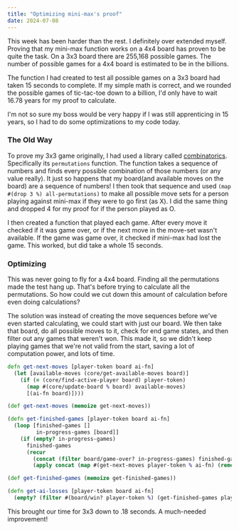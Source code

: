 ```yaml
---
title: "Optimizing mini-max's proof"
date: 2024-07-08
---
```


This week has been harder than the rest. I definitely over extended myself. Proving that my mini-max function works on 
a 4x4 board has proven to be quite the task. On a 3x3 board there are 255,168 possible games. The number of possible
games for a 4x4 board is estimated to be in the billions. 

The function I had created to test all possible games on a 3x3 board had taken 15 seconds to complete. If my simple math
is correct, and we rounded the possible games of tic-tac-toe down to a billion, I'd only have to wait 16.78 years for
my proof to calculate.

I'm not so sure my boss would be very happy if I was still apprenticing in 15 years, so I had to do some optimizations to
my code today.

### The Old Way

To prove my 3x3 game originally, I had used a library called 
[combinatorics](https://github.com/clojure/math.combinatorics). Specifically its `permutations` function. The function
takes a sequence of numbers and finds every possible combination of those numbers (or any value really). It just so 
happens that my board(and available moves on the board) are a sequence of numbers! I then took that sequence and used
`(map #(drop 3 %) all-permutations)` to make all possible move sets for a person playing against mini-max if they were
to go first (as X). I did the same thing and dropped 4 for my proof for if the person played as O. 

I then created a function that played each game. After every move it checked if it was game over, or if the next move
in the move-set wasn't available. If the game was game over, it checked if mini-max had lost the game. This worked, but
did take a whole 15 seconds.

### Optimizing

This was never going to fly for a 4x4 board. Finding all the permutations made the test hang up. That's before trying to
calculate all the permutations. So how could we cut down this amount of calculation before even doing calculations? 


The solution was instead of creating the move sequences before we've even started calculating, we could start with just
our board. We then take that board, do all possible moves to it, check for end game states, and then filter out any
games that weren't won. This made it, so we didn't keep playing games that we're not valid from the start, saving a lot of 
computation power, and lots of time.

```clojure
defn get-next-moves [player-token board ai-fn]
  (let [available-moves (core/get-available-moves board)]
    (if (= (core/find-active-player board) player-token)
      (map #(core/update-board % board) available-moves)
      [(ai-fn board)])))

(def get-next-moves (memoize get-next-moves))

(defn get-finished-games [player-token board ai-fn]
  (loop [finished-games []
         in-progress-games [board]]
    (if (empty? in-progress-games)
      finished-games
      (recur
        (concat (filter board/game-over? in-progress-games) finished-games)
        (apply concat (map #(get-next-moves player-token % ai-fn) (remove board/game-over? in-progress-games)))))))

(def get-finished-games (memoize get-finished-games))

(defn get-ai-losses [player-token board ai-fn]
  (empty? (filter #(board/win? player-token %) (get-finished-games player-token board ai-fn))))
```

This brought our time for 3x3 down to .18 seconds. A much-needed improvement!




